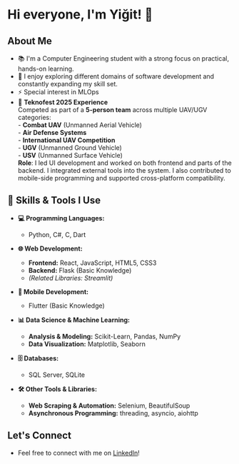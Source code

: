 # Hi everyone, I'm Yiğit! 👋

## About Me
- 📚 I'm a Computer Engineering student with a strong focus on practical, hands-on learning.
- 🤝 I enjoy exploring different domains of software development and constantly expanding my skill set.
- ⚡ Special interest in MLOps
- 🚀 **Teknofest 2025 Experience**  
        Competed as part of a **5-person team** across multiple UAV/UGV categories:  
        - **Combat UAV** (Unmanned Aerial Vehicle)  
        - **Air Defense Systems**  
        - **International UAV Competition**  
        - **UGV** (Unmanned Ground Vehicle)  
        - **USV** (Unmanned Surface Vehicle)  
  **Role**: I led UI development and worked on both frontend and parts of the backend. I integrated external tools into the system. I also contributed to mobile-side programming and supported cross-platform compatibility.

## 🔧 Skills & Tools I Use

* **💻 Programming Languages:**
    * Python, C#, C, Dart

* **🌐 Web Development:**
    * **Frontend:** React, JavaScript, HTML5, CSS3
    * **Backend:** Flask (Basic Knowledge)
    * *(Related Libraries: Streamlit)*

* **📱 Mobile Development:**
    * Flutter (Basic Knowledge)

* **📊 Data Science & Machine Learning:**
    * **Analysis & Modeling:** Scikit-Learn, Pandas, NumPy
    * **Data Visualization:** Matplotlib, Seaborn

* **🗄️ Databases:**
    * SQL Server, SQLite

* **🛠️ Other Tools & Libraries:**
    * **Web Scraping & Automation:** Selenium, BeautifulSoup
    * **Asynchronous Programming:** threading, asyncio, aiohttp

## Let's Connect
- Feel free to connect with me on [LinkedIn](https://www.linkedin.com/in/yiğit-can-aktürk-6b48262b6/)!
